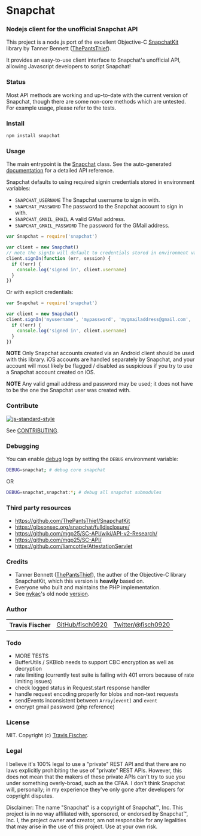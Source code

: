 # Snapchat

### Nodejs client for the unofficial Snapchat API

This project is a node.js port of the excellent Objective-C [SnapchatKit](https://github.com/ThePantsThief/SnapchatKit) library by Tanner Bennett ([ThePantsThief](https://github.com/ThePantsThief)).

It provides an easy-to-use client interface to Snapchat's unofficial API, allowing Javascript developers to script Snapchat!

### Status

Most API methods are working and up-to-date with the current version of Snapchat, though there are some non-core methods which are untested. For example usage, please refer to the tests.

### Install

```bash
npm install snapchat
```

### Usage

The main entrypoint is the [Snapchat](http://fisch0920.github.io/snapchat/Snapchat.html) class. See the auto-generated [documentation](http://fisch0920.github.io/snapchat) for a detailed API reference.

Snapchat defaults to using required signin credentials stored in environment variables:

- `SNAPCHAT_USERNAME` The Snapchat username to sign in with.
- `SNAPCHAT_PASSWORD` The password to the Snapchat account to sign in with.
- `SNAPCHAT_GMAIL_EMAIL` A valid GMail address.
- `SNAPCHAT_GMAIL_PASSWORD` The password for the GMail address.

```javascript
var Snapchat = require('snapchat')

var client = new Snapchat()
// note the signIn will default to credentials stored in environment variables
client.signIn(function (err, session) {
  if (!err) {
    console.log('signed in', client.username)
  }
})
```

Or with explicit credentials:

```javascript
var Snapchat = require('snapchat')

var client = new Snapchat()
client.signIn('myusername', 'mypassword', 'mygmailaddress@gmail.com', 'mygmailpassword', function (err, session) {
  if (!err) {
    console.log('signed in', client.username)
  }
})
```

**NOTE** Only Snapchat accounts created via an Android client should be used with this library. iOS accounts are handled separately by Snapchat, and your account will most likely be flagged / disabled as suspicious if you try to use a Snapchat account created on iOS.

**NOTE** Any valid gmail address and password may be used; it does not have to be the one the Snapchat user was created with.

### Contribute

[![js-standard-style](https://cdn.rawgit.com/feross/standard/master/badge.svg)](https://github.com/feross/standard)

See [CONTRIBUTING](https://github.com/fisch0920/snapchat/blob/master/CONTRIBUTING.md).

### Debugging

You can enable [debug](https://www.npmjs.com/package/debug) logs by setting the `DEBUG` environment variable:

```bash
DEBUG=snapchat; # debug core snapchat
```
OR
```bash
DEBUG=snapchat,snapchat:*; # debug all snapchat submodules
```

### Third party resources

- https://github.com/ThePantsThief/SnapchatKit
- https://gibsonsec.org/snapchat/fulldisclosure/
- https://github.com/mgp25/SC-API/wiki/API-v2-Research/
- https://github.com/mgp25/SC-API/
- https://github.com/liamcottle/AttestationServlet

### Credits

- Tanner Bennett ([ThePantsThief](https://github.com/ThePantsThief)), the auther of the Objective-C library SnapchatKit, which this version is **heavily** based on.
- Everyone who built and maintains the PHP implementation.
- See [nykac](https://github.com/nykac)'s old node [version](https://github.com/nykac/node-snapchat).

### Author

<table><tbody>
<tr><th align="left">Travis Fischer</th><td><a href="https://github.com/fisch0920">GitHub/fisch0920</a></td><td><a href="http://twitter.com/fisch0920">Twitter/@fisch0920</a></td></tr>
</tbody></table>

### Todo

* MORE TESTS
* BufferUtils / SKBlob needs to support CBC encryption as well as decryption
* rate limiting (currently test suite is failing with 401 errors because of rate limiting issues)
* check logged status in Request.start response handler
* handle request encoding properly for blobs and non-text requests
* sendEvents inconsistent between `Array[event]` and `event`
* encrypt gmail password (php reference)

### License

MIT. Copyright (c) [Travis Fischer](https://makesnaps.com).

### Legal

I believe it's 100% legal to use a "private" REST API and that there are no laws explicitly prohibiting the use of "private" REST APIs. However, this does not mean that the makers of these private APIs can't try to sue you under something overly-broad, such as the CFAA. I don't think Snapchat will, personally; in my experience they've only gone after developers for copyright disputes.

Disclaimer: The name "Snapchat" is a copyright of Snapchat™, Inc. This project is in no way affiliated with, sponsored, or endorsed by Snapchat™, Inc. I, the project owner and creator, am not responsible for any legalities that may arise in the use of this project. Use at your own risk.
